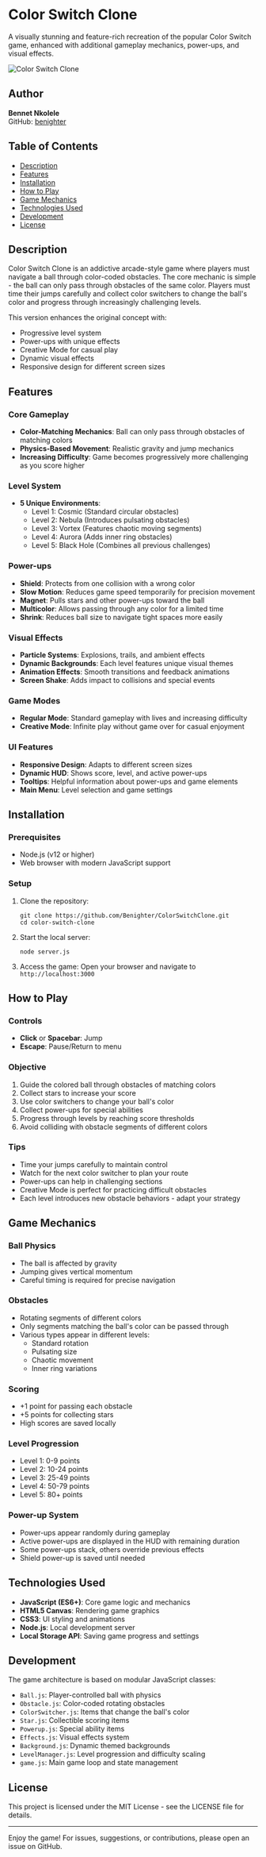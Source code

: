 # Color Switch Clone

A visually stunning and feature-rich recreation of the popular Color Switch game, enhanced with additional gameplay mechanics, power-ups, and visual effects.

![Color Switch Clone](screenshots/game_preview.png)

## Author

**Bennet Nkolele**  
GitHub: [benighter](https://github.com/benighter)

## Table of Contents

- [Description](#description)
- [Features](#features)
- [Installation](#installation)
- [How to Play](#how-to-play)
- [Game Mechanics](#game-mechanics)
- [Technologies Used](#technologies-used)
- [Development](#development)
- [License](#license)

## Description

Color Switch Clone is an addictive arcade-style game where players must navigate a ball through color-coded obstacles. The core mechanic is simple - the ball can only pass through obstacles of the same color. Players must time their jumps carefully and collect color switchers to change the ball's color and progress through increasingly challenging levels.

This version enhances the original concept with:
- Progressive level system
- Power-ups with unique effects
- Creative Mode for casual play
- Dynamic visual effects
- Responsive design for different screen sizes

## Features

### Core Gameplay
- **Color-Matching Mechanics**: Ball can only pass through obstacles of matching colors
- **Physics-Based Movement**: Realistic gravity and jump mechanics
- **Increasing Difficulty**: Game becomes progressively more challenging as you score higher

### Level System
- **5 Unique Environments**:
  - Level 1: Cosmic (Standard circular obstacles)
  - Level 2: Nebula (Introduces pulsating obstacles)
  - Level 3: Vortex (Features chaotic moving segments)
  - Level 4: Aurora (Adds inner ring obstacles)
  - Level 5: Black Hole (Combines all previous challenges)

### Power-ups
- **Shield**: Protects from one collision with a wrong color
- **Slow Motion**: Reduces game speed temporarily for precision movement
- **Magnet**: Pulls stars and other power-ups toward the ball
- **Multicolor**: Allows passing through any color for a limited time
- **Shrink**: Reduces ball size to navigate tight spaces more easily

### Visual Effects
- **Particle Systems**: Explosions, trails, and ambient effects
- **Dynamic Backgrounds**: Each level features unique visual themes
- **Animation Effects**: Smooth transitions and feedback animations
- **Screen Shake**: Adds impact to collisions and special events

### Game Modes
- **Regular Mode**: Standard gameplay with lives and increasing difficulty
- **Creative Mode**: Infinite play without game over for casual enjoyment

### UI Features
- **Responsive Design**: Adapts to different screen sizes
- **Dynamic HUD**: Shows score, level, and active power-ups
- **Tooltips**: Helpful information about power-ups and game elements
- **Main Menu**: Level selection and game settings

## Installation

### Prerequisites
- Node.js (v12 or higher)
- Web browser with modern JavaScript support

### Setup
1. Clone the repository:
   ```
   git clone https://github.com/Benighter/ColorSwitchClone.git
   cd color-switch-clone
   ```

2. Start the local server:
   ```
   node server.js
   ```

3. Access the game:
   Open your browser and navigate to `http://localhost:3000`

## How to Play

### Controls
- **Click** or **Spacebar**: Jump
- **Escape**: Pause/Return to menu

### Objective
1. Guide the colored ball through obstacles of matching colors
2. Collect stars to increase your score
3. Use color switchers to change your ball's color
4. Collect power-ups for special abilities
5. Progress through levels by reaching score thresholds
6. Avoid colliding with obstacle segments of different colors

### Tips
- Time your jumps carefully to maintain control
- Watch for the next color switcher to plan your route
- Power-ups can help in challenging sections
- Creative Mode is perfect for practicing difficult obstacles
- Each level introduces new obstacle behaviors - adapt your strategy

## Game Mechanics

### Ball Physics
- The ball is affected by gravity
- Jumping gives vertical momentum
- Careful timing is required for precise navigation

### Obstacles
- Rotating segments of different colors
- Only segments matching the ball's color can be passed through
- Various types appear in different levels:
  - Standard rotation
  - Pulsating size
  - Chaotic movement
  - Inner ring variations

### Scoring
- +1 point for passing each obstacle
- +5 points for collecting stars
- High scores are saved locally

### Level Progression
- Level 1: 0-9 points
- Level 2: 10-24 points
- Level 3: 25-49 points
- Level 4: 50-79 points
- Level 5: 80+ points

### Power-up System
- Power-ups appear randomly during gameplay
- Active power-ups are displayed in the HUD with remaining duration
- Some power-ups stack, others override previous effects
- Shield power-up is saved until needed

## Technologies Used

- **JavaScript (ES6+)**: Core game logic and mechanics
- **HTML5 Canvas**: Rendering game graphics
- **CSS3**: UI styling and animations
- **Node.js**: Local development server
- **Local Storage API**: Saving game progress and settings

## Development

The game architecture is based on modular JavaScript classes:

- `Ball.js`: Player-controlled ball with physics
- `Obstacle.js`: Color-coded rotating obstacles
- `ColorSwitcher.js`: Items that change the ball's color
- `Star.js`: Collectible scoring items
- `Powerup.js`: Special ability items
- `Effects.js`: Visual effects system
- `Background.js`: Dynamic themed backgrounds
- `LevelManager.js`: Level progression and difficulty scaling
- `game.js`: Main game loop and state management

## License

This project is licensed under the MIT License - see the LICENSE file for details.

---

Enjoy the game! For issues, suggestions, or contributions, please open an issue on GitHub.
